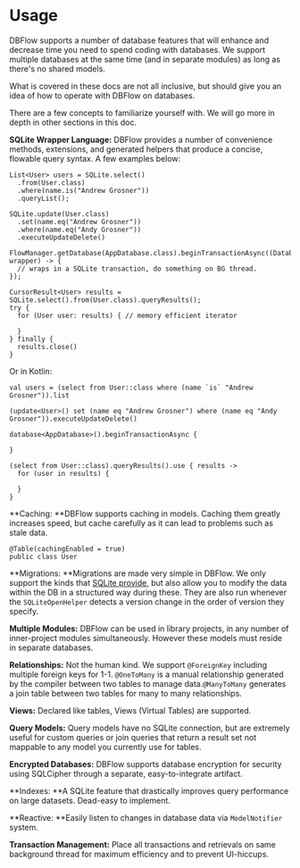 # Usage

DBFlow supports a number of database features that will enhance and decrease time you need to spend coding with databases. We support multiple databases at the same time \(and in separate modules\) as long as there's no shared models.

What is covered in these docs are not all inclusive, but should give you an idea of how to operate with DBFlow on databases.

There are a few concepts to familiarize yourself with. We will go more in depth in other sections in this doc.

**SQLite Wrapper Language:** DBFlow provides a number of convenience methods, extensions, and generated helpers that produce a concise, flowable query syntax. A few examples below:

```
List<User> users = SQLite.select()
  .from(User.class)
  .where(name.is("Andrew Grosner"))
  .queryList();

SQLite.update(User.class)
  .set(name.eq("Andrew Grosner"))
  .where(name.eq("Andy Grosner"))
  .executeUpdateDelete()

FlowManager.getDatabase(AppDatabase.class).beginTransactionAsync((DatabaseWrapper wrapper) -> {
  // wraps in a SQLite transaction, do something on BG thread.
});

CursorResult<User> results = SQLite.select().from(User.class).queryResults();
try {
  for (User user: results) { // memory efficient iterator

  }
} finally {
  results.close()
}
```

Or in Kotlin:

    val users = (select from User::class where (name `is` "Andrew Grosner")).list

    (update<User>() set (name eq "Andrew Grosner") where (name eq "Andy Grosner")).executeUpdateDelete()

    database<AppDatabase>().beginTransactionAsync {

    }

    (select from User::class).queryResults().use { results ->
      for (user in results) { 

      }
    }

**Caching: **DBFlow supports caching in models. Caching them greatly increases speed, but cache carefully as it can lead to problems such as stale data.

```
@Table(cachingEnabled = true)
public class User
```

**Migrations: **Migrations are made very simple in DBFlow. We only support the kinds that [SQLite provide](https://sqlite.org/lang_altertable.html), but also allow you to modify the data within the DB in a structured way during these. They are also run whenever the `SQLiteOpenHelper` detects a version change in the order of version they specify.

**Multiple Modules:** DBFlow can be used in library projects, in any number of inner-project modules simultaneously. However these models must reside in separate databases.

**Relationships:** Not the human kind. We support `@ForeignKey` including multiple foreign keys for 1-1. `@OneToMany` is a manual relationship generated by the compiler between two tables to manage data.`@ManyToMany` generates a join table between two tables for many to many relationships.

**Views:** Declared like tables, Views \(Virtual Tables\) are supported.

**Query Models:** Query models have no SQLite connection, but are extremely useful for custom queries or join queries that return a result set not mappable to any model you currently use for tables.

**Encrypted Databases:** DBFlow supports database encryption for security using SQLCipher through a separate, easy-to-integrate artifact.

**Indexes: **A SQLite feature that drastically improves query performance on large datasets. Dead-easy to implement.

**Reactive: **Easily listen to changes in database data via `ModelNotifier` system.

**Transaction Management:** Place all transactions and retrievals on same background thread for maximum efficiency and to prevent UI-hiccups.

